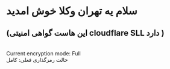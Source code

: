     
 <h1>سلام یه تهران وکلا خوش امدید </h1>
                                                                                                                                                                                                                                             
<h2>(این هاست گواهی امنیتی cloudflare SLL دارد )</h2>

<br>
Current encryption mode: Full
<br>
حالت رمزگذاری فعلی: کامل
